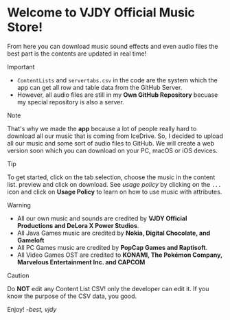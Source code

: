 # Welcome to VJDY Official Music Store!

From here you can download music sound effects and even audio files the best part is the contents are updated in real time!

> [!important]
> - `ContentLists` and `servertabs.csv` in the code are the system which the app can get all row and table data from the GitHub Server.
> - However, all audio files are still in my **Own GitHub Repository** becuase my special repository is also a server.

> [!note]
> That's why we made the **app** because a lot of people really hard to download all our music that is coming from IceDrive. So, I decided to upload all our music and some sort of audio files to GitHub. We will create a web version soon which you can download on your PC, macOS or iOS devices.

> [!tip]
> To get started, click on the tab selection, choose the music in the content list. preview and click on download. See _usage policy_ by clicking on the `...` icon and click on **Usage Policy** to learn on how to use music with attributes.

> [!warning]
> - All our own music and sounds are credited by **VJDY Official Productions and DeLora X Power Studios**.
> - All Java Games music are credited by **Nokia, Digital Chocolate, and Gameloft**
> - All PC Games music are credited by **PopCap Games and Raptisoft**.
> - All Video Games OST are credited to **KONAMI, The Pokémon Company, Marvelous Entertainment Inc. and CAPCOM**

> [!caution]
> Do **NOT** edit any Content List CSV! only the developer can edit it. If you know the purpose of the CSV data, you good.

Enjoy!
_-best, vjdy_
